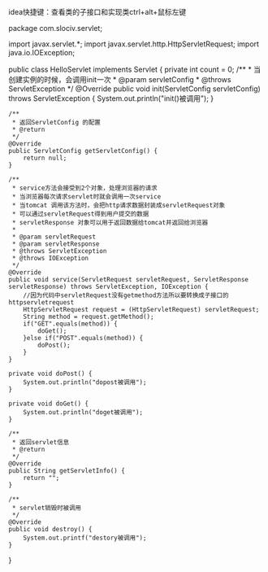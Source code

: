 idea快捷键：查看类的子接口和实现类ctrl+alt+鼠标左键


package com.slociv.servlet;

import javax.servlet.*;
import javax.servlet.http.HttpServletRequest;
import java.io.IOException;

public class HelloServlet implements Servlet {
    private int count = 0;
    /**
     * 当创建实例的时候，会调用init一次
     * @param servletConfig
     * @throws ServletException
     */
    @Override
    public void init(ServletConfig servletConfig) throws ServletException {
        System.out.println("init()被调用");
    }

    /**
     * 返回ServletConfig 的配置
     * @return
     */
    @Override
    public ServletConfig getServletConfig() {
        return null;
    }

    /**
     * service方法会接受到2个对象，处理浏览器的请求
     * 当浏览器每次请求servlet时就会调用一次service
     * 当tomcat 调用该方法时，会把http请求数据封装成servletRequest对象
     * 可以通过servletRequest得到用户提交的数据
     * servletResponse 对象可以用于返回数据给tomcat并返回给浏览器
     *
     * @param servletRequest
     * @param servletResponse
     * @throws ServletException
     * @throws IOException
     */
    @Override
    public void service(ServletRequest servletRequest, ServletResponse servletResponse) throws ServletException, IOException {
        //因为代码中servletRequest没有getmethod方法所以要转换成子接口的httpservletrequest
        HttpServletRequest request = (HttpServletRequest) servletRequest;
        String method = request.getMethod();
        if("GET".equals(method)) {
            doGet();
        }else if("POST".equals(method)) {
            doPost();
        }
    }

    private void doPost() {
        System.out.println("dopost被调用");
    }

    private void doGet() {
        System.out.println("doget被调用");
    }

    /**
     * 返回servlet信息
     * @return
     */
    @Override
    public String getServletInfo() {
        return "";
    }

    /**
     * servlet销毁时被调用
     */
    @Override
    public void destroy() {
        System.out.printf("destory被调用");
    }
}
